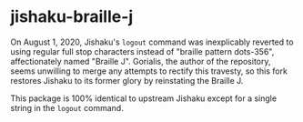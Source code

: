 # jishaku-braille-j

On August 1, 2020, Jishaku's `logout` command was inexplicably reverted to using regular full stop characters
instead of "braille pattern dots-356", affectionately named "Braille J". Gorialis, the author of the repository,
seems unwilling to merge any attempts to rectify this travesty, so this fork restores Jishaku to its former glory
by reinstating the Braille J.

This package is 100% identical to upstream Jishaku except for a single string in the `logout` command.
